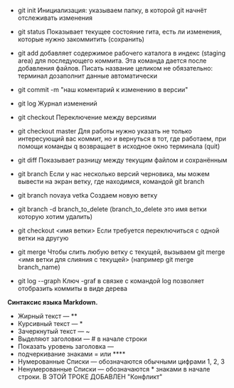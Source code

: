 * git init Инициализация: указываем папку, в которой git начнёт отслеживать изменения
* git status Показывает текущее состояние гита, есть ли изменения, которые нужно закоммитить (сохранить)
* git add добавляет содержимое рабочего каталога в индекс (staging area) для последующего коммита. Эта команда дается после добавления файлов. Писать название целиком не обязательно: терминал дозаполнит данные автоматически
* git commit -m "наш коментарий к изменению в версии"
* git log Журнал изменений
* git checkout Переключение между версиями
* git checkout master Для работы нужно указать не только интересующий вас коммит, но и вернуться в тот, где работаем, при помощи команды q возвращает в исходное окно терминала (quit)
* git diff Показывает разницу между текущим файлом и сохранённым

* git branch Если у нас несколько версий черновика, мы можем вывести на экран ветку, где находимся, командой git branch
* git branch novaya vetka Создаем новую ветку
* git branch -d branch_to_delete (branch_to_delete это имя ветки которую хотим удалить)
* git checkout <имя ветки> Если требуется переключиться с одной ветки на другую
* git merge Чтобы слить любую ветку с текущей, вызываем git merge <имя ветки для слияния с текущей> (например git merge branch_name)
* git log --graph Ключ -graf в связке с командой log позволяет отобразить коммиты в виде дерева


**Синтаксис языка Markdown.**
* Жирный текст — **
* Курсивный текст — *
* Зачеркнутый текст — ~
* Выделяют заголовки — # в начале строки
* Показать уровень заголовка —
* подчеркивание знаками = или ****
* Нумерованные Списки — обозначаются обычными цифрами 1, 2, 3
* Ненумерованные Списки — обозначаются * знаками в начале строки. В ЭТОЙ ТРОКЕ ДОБАВЛЕН "Конфликт"